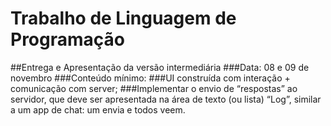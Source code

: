 # Trabalho de Linguagem de Programação

##Entrega e Apresentação da versão intermediária
###Data: 08 e 09 de novembro
###Conteúdo mínimo:
###UI construída com interação + comunicação com server;
###Implementar o envio de “respostas” ao servidor, que deve ser apresentada na área de texto (ou lista) “Log”, similar a um app de chat: um envia e todos veem.
